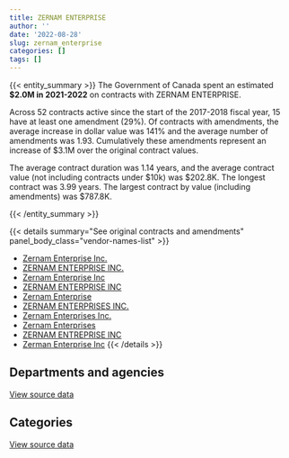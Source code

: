 ```yaml
---
title: ZERNAM ENTERPRISE
author: ''
date: '2022-08-28'
slug: zernam_enterprise
categories: []
tags: []
---
```


<script src="/rmarkdown-libs/htmlwidgets/htmlwidgets.js"></script>
<link href="/rmarkdown-libs/datatables-css/datatables-crosstalk.css" rel="stylesheet" />
<script src="/rmarkdown-libs/datatables-binding/datatables.js"></script>
<script src="/rmarkdown-libs/jquery/jquery-3.6.0.min.js"></script>
<link href="/rmarkdown-libs/dt-core-bootstrap/css/dataTables.bootstrap.min.css" rel="stylesheet" />
<link href="/rmarkdown-libs/dt-core-bootstrap/css/dataTables.bootstrap.extra.css" rel="stylesheet" />
<script src="/rmarkdown-libs/dt-core-bootstrap/js/jquery.dataTables.min.js"></script>
<script src="/rmarkdown-libs/dt-core-bootstrap/js/dataTables.bootstrap.min.js"></script>
<link href="/rmarkdown-libs/crosstalk/css/crosstalk.min.css" rel="stylesheet" />
<script src="/rmarkdown-libs/crosstalk/js/crosstalk.min.js"></script>
<script src="/rmarkdown-libs/htmlwidgets/htmlwidgets.js"></script>
<link href="/rmarkdown-libs/datatables-css/datatables-crosstalk.css" rel="stylesheet" />
<script src="/rmarkdown-libs/datatables-binding/datatables.js"></script>
<script src="/rmarkdown-libs/jquery/jquery-3.6.0.min.js"></script>
<link href="/rmarkdown-libs/dt-core-bootstrap/css/dataTables.bootstrap.min.css" rel="stylesheet" />
<link href="/rmarkdown-libs/dt-core-bootstrap/css/dataTables.bootstrap.extra.css" rel="stylesheet" />
<script src="/rmarkdown-libs/dt-core-bootstrap/js/jquery.dataTables.min.js"></script>
<script src="/rmarkdown-libs/dt-core-bootstrap/js/dataTables.bootstrap.min.js"></script>
<link href="/rmarkdown-libs/crosstalk/css/crosstalk.min.css" rel="stylesheet" />
<script src="/rmarkdown-libs/crosstalk/js/crosstalk.min.js"></script>

{{< entity_summary >}}
The Government of Canada spent an estimated **\$2.0M in 2021-2022** on contracts with ZERNAM ENTERPRISE.

Across 52 contracts active since the start of the 2017-2018 fiscal year, 15 have at least one amendment (29%). Of contracts with amendments, the average increase in dollar value was 141% and the average number of amendments was 1.93. Cumulatively these amendments represent an increase of \$3.1M over the original contract values.

The average contract duration was 1.14 years, and the average contract value (not including contracts under \$10k) was \$202.8K. The longest contract was 3.99 years. The largest contract by value (including amendments) was \$787.8K.

{{< /entity_summary >}}

{{< details summary="See original contracts and amendments" panel_body_class="vendor-names-list" >}}
- [Zernam Enterprise Inc.](https://search.open.canada.ca/en/ct/?sort=contract_value_f%20desc&page=1&search_text=%22Zernam%20Enterprise%20Inc.%22)
- [ZERNAM ENTERPRISE INC.](https://search.open.canada.ca/en/ct/?sort=contract_value_f%20desc&page=1&search_text=%22ZERNAM%20ENTERPRISE%20INC.%22)
- [Zernam Enterprise Inc](https://search.open.canada.ca/en/ct/?sort=contract_value_f%20desc&page=1&search_text=%22Zernam%20Enterprise%20Inc%22)
- [ZERNAM ENTERPRISE INC](https://search.open.canada.ca/en/ct/?sort=contract_value_f%20desc&page=1&search_text=%22ZERNAM%20ENTERPRISE%20INC%22)
- [Zernam Enterprise](https://search.open.canada.ca/en/ct/?sort=contract_value_f%20desc&page=1&search_text=%22Zernam%20Enterprise%22)
- [ZERNAM ENTERPRISES INC.](https://search.open.canada.ca/en/ct/?sort=contract_value_f%20desc&page=1&search_text=%22ZERNAM%20ENTERPRISES%20INC.%22)
- [Zernam Enterprises Inc.](https://search.open.canada.ca/en/ct/?sort=contract_value_f%20desc&page=1&search_text=%22Zernam%20Enterprises%20Inc.%22)
- [Zernam Enterprises](https://search.open.canada.ca/en/ct/?sort=contract_value_f%20desc&page=1&search_text=%22Zernam%20Enterprises%22)
- [ZERNAM ENTREPRISE INC](https://search.open.canada.ca/en/ct/?sort=contract_value_f%20desc&page=1&search_text=%22ZERNAM%20ENTREPRISE%20INC%22)
- [Zerman Enterprise Inc](https://search.open.canada.ca/en/ct/?sort=contract_value_f%20desc&page=1&search_text=%22Zerman%20Enterprise%20Inc%22)
{{< /details >}}

## Departments and agencies

<div id="htmlwidget-1" style="width:100%;height:auto;" class="datatables html-widget"></div>
<script type="application/json" data-for="htmlwidget-1">{"x":{"style":"bootstrap","filter":"none","vertical":false,"data":[["<a href=\"/departments/cbsa-asfc/\">Canada Border Services Agency<\/a>","<a href=\"/departments/cic/\">Immigration, Refugees and Citizenship Canada<\/a>","<a href=\"/departments/cnsc-ccsn/\">Canadian Nuclear Safety Commission<\/a>","<a href=\"/departments/cra-arc/\">Canada Revenue Agency<\/a>","<a href=\"/departments/dfatd-maecd/\">Global Affairs Canada<\/a>","<a href=\"/departments/dnd-mdn/\">National Defence<\/a>","<a href=\"/departments/esdc-edsc/\">Employment and Social Development Canada<\/a>","<a href=\"/departments/ic/\">Innovation, Science and Economic Development Canada<\/a>","<a href=\"/departments/irb-cisr/\">Immigration and Refugee Board of Canada<\/a>","<a href=\"/departments/jus/\">Department of Justice Canada<\/a>","<a href=\"/departments/nrc-cnrc/\">National Research Council Canada<\/a>","<a href=\"/departments/nserc-crsng/\">Natural Sciences and Engineering Research Council of Canada<\/a>","<a href=\"/departments/pc/\">Parks Canada<\/a>","<a href=\"/departments/pwgsc-tpsgc/\">Public Services and Procurement Canada<\/a>","<a href=\"/departments/tbs-sct/\">Treasury Board of Canada Secretariat<\/a>","<a href=\"/departments/tsb-bst/\">Transportation Safety Board of Canada<\/a>","<a href=\"/departments/vac-acc/\">Veterans Affairs Canada<\/a>"],[18469.06,52277.09,59939.66,null,null,183766.99,141929.24,null,67923.39,461685.02,127486.63,null,null,215310.07,null,30459.15,null],[null,10715.07,108603.54,25717.61,null,106357.94,62993.25,null,182793.83,413464.07,88983.95,29347.49,null,216882.82,23479.14,null,53755],[77546.25,null,108306.81,66511.07,441731.89,462670.12,39726.08,null,182294.4,216228.49,null,null,153945.54,33486.42,null,null,null],[null,null,null,null,385733.21,603152.9,483770.93,10602.98,182294.4,null,null,null,275441.77,44141.19,null,null,null]],"container":"<table class=\"table table-striped table-hover row-border order-column display\">\n  <thead>\n    <tr>\n      <th>Department<\/th>\n      <th>2018-2019<\/th>\n      <th>2019-2020<\/th>\n      <th>2020-2021<\/th>\n      <th>2021-2022<\/th>\n    <\/tr>\n  <\/thead>\n<\/table>","options":{"order":[[4,"desc"]],"pageLength":10,"autoWidth":true,"columnDefs":[{"targets":1,"render":"function(data, type, row, meta) {\n    return type !== 'display' ? data : DTWidget.formatCurrency(data, \"$\", 2, 3, \",\", \".\", true, null);\n  }"},{"targets":2,"render":"function(data, type, row, meta) {\n    return type !== 'display' ? data : DTWidget.formatCurrency(data, \"$\", 2, 3, \",\", \".\", true, null);\n  }"},{"targets":3,"render":"function(data, type, row, meta) {\n    return type !== 'display' ? data : DTWidget.formatCurrency(data, \"$\", 2, 3, \",\", \".\", true, null);\n  }"},{"targets":4,"render":"function(data, type, row, meta) {\n    return type !== 'display' ? data : DTWidget.formatCurrency(data, \"$\", 2, 3, \",\", \".\", true, null);\n  }"},{"width":"16%","targets":[1,2,3,4]},{"className":"dt-right","targets":[1,2,3,4]}],"orderClasses":false}},"evals":["options.columnDefs.0.render","options.columnDefs.1.render","options.columnDefs.2.render","options.columnDefs.3.render"],"jsHooks":[]}</script>
<p class="text-right">
<a href="https://github.com/GoC-Spending/contracts-data/tree/main/data/out/vendors/zernam_enterprise/summary_by_fiscal_year_by_department.csv" class="source-data-link btn btn-link">View source data</a>
</p>

## Categories

<div id="htmlwidget-2" style="width:100%;height:auto;" class="datatables html-widget"></div>
<script type="application/json" data-for="htmlwidget-2">{"x":{"style":"bootstrap","filter":"none","vertical":false,"data":[["<a href=\"/categories/professional_services/\">Professional services<\/a>","<a href=\"/categories/information_technology/\">Information technology<\/a>","<a href=\"/categories/human_capital/\">Human capital<\/a>"],[575491.91,783754.4,null],[490768.95,778569.76,53755],[1044125.58,738321.48,null],[1324168.87,457736.16,203232.35]],"container":"<table class=\"table table-striped table-hover row-border order-column display\">\n  <thead>\n    <tr>\n      <th>Category<\/th>\n      <th>2018-2019<\/th>\n      <th>2019-2020<\/th>\n      <th>2020-2021<\/th>\n      <th>2021-2022<\/th>\n    <\/tr>\n  <\/thead>\n<\/table>","options":{"order":[[4,"desc"]],"dom":"t","pageLength":30,"autoWidth":true,"columnDefs":[{"targets":1,"render":"function(data, type, row, meta) {\n    return type !== 'display' ? data : DTWidget.formatCurrency(data, \"$\", 2, 3, \",\", \".\", true, null);\n  }"},{"targets":2,"render":"function(data, type, row, meta) {\n    return type !== 'display' ? data : DTWidget.formatCurrency(data, \"$\", 2, 3, \",\", \".\", true, null);\n  }"},{"targets":3,"render":"function(data, type, row, meta) {\n    return type !== 'display' ? data : DTWidget.formatCurrency(data, \"$\", 2, 3, \",\", \".\", true, null);\n  }"},{"targets":4,"render":"function(data, type, row, meta) {\n    return type !== 'display' ? data : DTWidget.formatCurrency(data, \"$\", 2, 3, \",\", \".\", true, null);\n  }"},{"width":"16%","targets":[1,2,3,4]},{"className":"dt-right","targets":[1,2,3,4]}],"orderClasses":false,"lengthMenu":[10,25,30,50,100]}},"evals":["options.columnDefs.0.render","options.columnDefs.1.render","options.columnDefs.2.render","options.columnDefs.3.render"],"jsHooks":[]}</script>
<p class="text-right">
<a href="https://github.com/GoC-Spending/contracts-data/tree/main/data/out/vendors/zernam_enterprise/summary_by_fiscal_year_by_category.csv" class="source-data-link btn btn-link">View source data</a>
</p>
